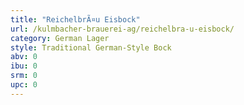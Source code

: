 ```yaml
---
title: "ReichelbrÃ¤u Eisbock"
url: /kulmbacher-brauerei-ag/reichelbra-u-eisbock/
category: German Lager
style: Traditional German-Style Bock
abv: 0
ibu: 0
srm: 0
upc: 0
---
```


